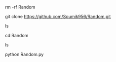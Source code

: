 rm -rf Random

git clone https://github.com/Soumik956/Random.git

ls

cd Random

ls

python Random.py
